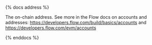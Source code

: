 {% docs address %}

The on-chain address. See more in the Flow docs on accounts and addresses: https://developers.flow.com/build/basics/accounts and https://developers.flow.com/evm/accounts

{% enddocs %}